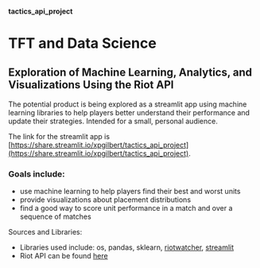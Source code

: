 #### tactics_api_project

# TFT and Data Science
## Exploration of Machine Learning, Analytics, and Visualizations Using the Riot API

The potential product is being explored as a streamlit app using machine learning libraries to help players better understand their performance and update their strategies.  Intended for a small, personal audience.

The link for the streamlit app is [https://share.streamlit.io/xpgilbert/tactics_api_project](https://share.streamlit.io/xpgilbert/tactics_api_project).



### Goals include:
* use machine learning to help players find their best and worst units
* provide visualizations about placement distributions
* find a good way to score unit performance in a match and over a sequence of matches

Sources and Libraries:
* Libraries used include: os, pandas, sklearn, [riotwatcher](https://riot-watcher.readthedocs.io/en/latest/), [streamlit](https://streamlit.io/)
* Riot API can be found [here](https://developer.riotgames.com/)
